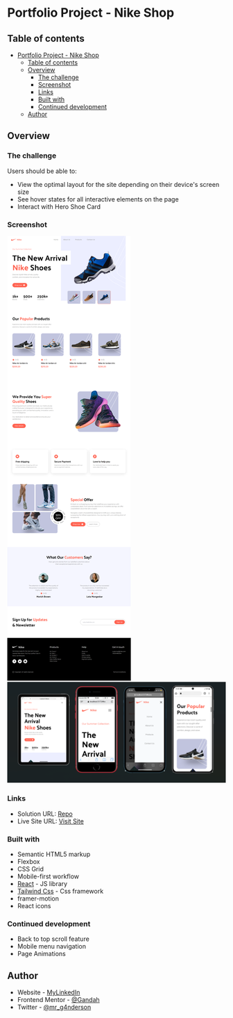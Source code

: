 # Portfolio Project - Nike Shop


## Table of contents

- [Portfolio Project - Nike Shop](#portfolio-project---nike-shop)
  - [Table of contents](#table-of-contents)
  - [Overview](#overview)
    - [The challenge](#the-challenge)
    - [Screenshot](#screenshot)
    - [Links](#links)
    - [Built with](#built-with)
    - [Continued development](#continued-development)
  - [Author](#author)


## Overview

### The challenge

Users should be able to:

- View the optimal layout for the site depending on their device's screen size
- See hover states for all interactive elements on the page
- Interact with Hero Shoe Card

### Screenshot

![Desktop](./screenshots/desktop.png)
![Mobile](./screenshots/mobile.png)


### Links

- Solution URL: [Repo](https://github.com/Gandah/Nike-ecommerce-app.git)
- Live Site URL: [Visit Site](https://nike-ecommerce-app-omega.vercel.app/)

### Built with

- Semantic HTML5 markup
- Flexbox
- CSS Grid
- Mobile-first workflow
- [React](https://reactjs.org/) - JS library
- [Tailwind Css](https://tailwindcss.com/) - Css framework
- framer-motion
- React icons

### Continued development

- Back to top scroll feature
- Mobile menu navigation
- Page Animations

## Author

- Website - [MyLinkedIn](https://www.linkedin.com/in/gandahkelvin)
- Frontend Mentor - [@Gandah](https://www.frontendmentor.io/profile/Gandah)
- Twitter - [@mr_g4nderson](https://twitter.com/mr_g4nderson?t=A5NobjZab2sVEdh3Zq9s0A&s=09)
